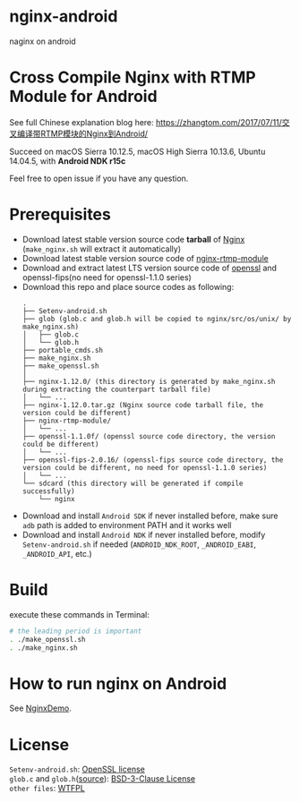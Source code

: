 # nginx-android
naginx on android

# Cross Compile Nginx with RTMP Module for Android
See full Chinese explanation blog here: https://zhangtom.com/2017/07/11/交叉编译带RTMP模块的Nginx到Android/

Succeed on macOS Sierra 10.12.5, macOS High Sierra 10.13.6, Ubuntu 14.04.5, with **Android NDK r15c**

Feel free to open issue if you have any question.

# Prerequisites

* Download latest stable version source code **tarball** of [Nginx](http://nginx.org/en/download.html) (`make_nginx.sh` will extract it automatically)
* Download latest stable version source code of [nginx-rtmp-module](https://github.com/arut/nginx-rtmp-module)
* Download and extract latest LTS version source code of [openssl](https://www.openssl.org/source/) and openssl-fips(no need for openssl-1.1.0 series)
* Download this repo and place source codes as following:
    ```
    .
    ├── Setenv-android.sh
    ├── glob (glob.c and glob.h will be copied to nginx/src/os/unix/ by make_nginx.sh)
    │   ├── glob.c
    │   └── glob.h
    ├── portable_cmds.sh
    ├── make_nginx.sh
    ├── make_openssl.sh
    │
    ├── nginx-1.12.0/ (this directory is generated by make_nginx.sh during extracting the counterpart tarball file)
    │   └── ...
    ├── nginx-1.12.0.tar.gz (Nginx source code tarball file, the version could be different)
    ├── nginx-rtmp-module/
    │   └── ...
    ├── openssl-1.1.0f/ (openssl source code directory, the version could be different)
    │   └── ...
    ├── openssl-fips-2.0.16/ (openssl-fips source code directory, the version could be different, no need for openssl-1.1.0 series)
    │   └── ...
    └── sdcard (this directory will be generated if compile successfully)
        └── nginx
    ```
* Download and install `Android SDK` if never installed before, make sure `adb` path is added to environment PATH and it works well
* Download and install `Android NDK` if never installed before, modify `Setenv-android.sh` if needed (`ANDROID_NDK_ROOT`, `_ANDROID_EABI`, `_ANDROID_API`, etc.)

# Build

execute these commands in Terminal:
```bash
# the leading period is important
. ./make_openssl.sh
. ./make_nginx.sh
```

# How to run nginx on Android

See [NginxDemo](NginxDemo).

# License

`Setenv-android.sh`: [OpenSSL license]  
`glob.c` and `glob.h`([source](https://github.com/white-gecko/TokyoCabinet)): [BSD-3-Clause License]  
`other files`: [WTFPL]  

[OpenSSL license]:http://www.openssl.org/source/license.html
[BSD-3-Clause License]:https://opensource.org/licenses/BSD-3-Clause
[WTFPL]: http://www.wtfpl.net/